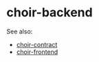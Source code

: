 # choir-backend

See also:
* [choir-contract](../../../choir-contract/README.md)
* [choir-frontend](../choir-frontend/README.md)

